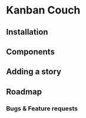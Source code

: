 Kanban Couch
===========================

Installation
--------------------------

Components
--------------------------


Adding a story
--------------------------

Roadmap
--------------------------

### Bugs & Feature requests